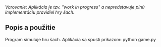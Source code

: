 *Varovanie: Aplikácia je tzv. "work in progress" a nepredstavuje plnú implementáciu pravidiel hry šach.*
## Popis a použitie
Program simuluje hru šach.
Aplikácia sa spustí príkazom: python game.py

